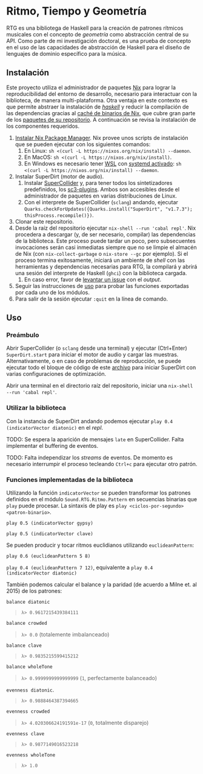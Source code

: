 # Ritmo, Tiempo y Geometría

RTG es una bibliotega de Haskell para la creación de patrones rítmicos musicales con el concepto de _geometría_ como abstracción central de su API. Como parte de mi investigación doctoral, es una prueba de concepto en el uso de las capacidades de abstracción de Haskell para el diseño de lenguajes de dominio específico para la música.

## Instalación

Este proyecto utiliza el administrador de paquetes [Nix](https://nixos.org/manual/nix/stable/) para lograr la reproducibilidad del entorno de desarrollo, necesario para interactuar con la biblioteca, de manera multi-plataforma. Otra ventaja en este contexto es que permite abstraer la instalación de [_haskell_](https://www.haskell.org/downloads/) y reducir la compilación de las dependencias gracias al [caché de binarios de Nix](https://cache.nixos.org), que cubre gran parte de los [paquetes de su repositorio](https://search.nixos.org/packages). A continuación se revisa la instalación de los componentes requeridos.

1. [Instalar Nix Package Manager](https://nixos.org/download). Nix provee unos scripts de instalación que se pueden ejecutar con los siguientes comandos:
   1. En Linux: `sh <(curl -L https://nixos.org/nix/install) --daemon`.
   1. En MacOS: `sh <(curl -L https://nixos.org/nix/install)`.
   1. En Windows es necesario tener [WSL](https://learn.microsoft.com/es-es/windows/wsl/install) con [systemd activado](https://devblogs.microsoft.com/commandline/systemd-support-is-now-available-in-wsl/): `sh <(curl -L https://nixos.org/nix/install) --daemon`.
1. Instalar SuperDirt (motor de audio).
   1. Instalar [SuperCollider](https://supercollider.github.io/downloads.html) y, para tener todos los sintetizadores predefinidos, los [sc3-plugins](https://supercollider.github.io/sc3-plugins/). Ambos son accesibles desde el administrador de paquetes en varias distribuciones de Linux.
   1. Con el interprete de SuperCollider (`sclang`) andando, ejecutar `Quarks.checkForUpdates({Quarks.install("SuperDirt", "v1.7.3"); thisProcess.recompile()})`.
1. Clonar este repositorio.
1. Desde la raíz del repositorio ejecutar `nix-shell --run 'cabal repl'`.
Nix procedera a descargar (y, de ser necesario, compilar) las dependencias de la biblioteca.
Este proceso puede tardar un poco, pero subsecuentes invocaciones serán casi inmediatas
siempre que no se limpie el almacén de Nix (con `nix-collect-garbage` o `nix-store --gc` por ejemplo).
Si el proceso termina exitosamente, iniciará un ambiente de _shell_ con las herramientas y dependencias necesarias para RTG,
la compilará y abrirá una sesión del interprete de Haskell (`ghci`) con la biblioteca cargada.
   1. En caso error, favor de [levantar un issue](https://github.com/ninioArtillero/ritmoTG/issues/new/choose) con el _output_.
1. Seguir las instrucciones de [uso](#utilizar-la-biblioteca) para probar las funciones exportadas por cada uno de los módulos.
1. Para salir de la sesión ejecutar `:quit` en la línea de comando.

## Uso

### Preámbulo

Abrir SuperCollider (o `sclang` desde una terminal) y ejecutar (Ctrl+Enter) `SuperDirt.start` para iniciar el motor de audio y cargar las muestras.
Alternativamente, o en caso de problemas de reproducción, se puede ejecutar todo el bloque de código de este
[archivo](https://raw.githubusercontent.com/musikinformatik/SuperDirt/develop/superdirt_startup.scd) para iniciar SuperDirt con varias configuraciones de optimización.

Abrir una terminal en el directorio raíz del repositorio, iniciar una `nix-shell --run 'cabal repl'`.

### Utilizar la biblioteca

Con la instancia de SuperDirt andando podemos ejecutar `play 0.4 (indicatorVector diatonic)` en el _repl_.

TODO: Se espera la aparición de mensajes `late` en SuperCollider. Falta implementar el buffering  de eventos.

TODO: Falta independizar los _streams_ de eventos. De momento es necesario interrumpir el proceso tecleando `Ctrl+c` para ejecutar otro patrón.

### Funciones implementadas de la biblioteca

Utilizando la función `indicatorVector` se pueden transformar los patrones definidos en el módulo `Sound.RTG.Ritmo.Pattern` en secuencias binarias que `play` puede procesar. La sintaxis de play es `play <ciclos-por-segundo> <patron-binario>`.

`play 0.5 (indicatorVector gypsy)`

`play 0.5 (indicatorVector clave)`

Se pueden producir y tocar ritmos euclidianos utilizando `euclideanPattern`:

`play 0.6 (euclideanPattern 5 8)`

`play 0.4 (euclideanPattern 7 12)`, equivalente a `play 0.4 (indicatorVector diatonic)`

También podemos calcular el balance y la paridad (de acuerdo a Milne et. al 2015) de los patrones:

`balance diatonic`
> `λ> 0.9617215439384111`

`balance crowded`
> `λ> 0.0` (totalemente imbalanceado)

`balance clave`
> `λ> 0.9835215599415212`

`balance wholeTone`
> `λ> 0.9999999999999999` (`1`, perfectamente balanceado)

`evenness diatonic`.
> `λ> 0.9888464387394665`

`evenness crowded`
> `λ> 4.020306624191591e-17` (`0`, totalmente disparejo)

`evenness clave`
> `λ> 0.9877149016523218`

`evenness wholeTone`
> `λ> 1.0`
